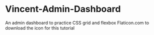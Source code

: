 # Vincent-Admin-Dashboard
An admin dashboard to practice CSS grid and flexbox
Flaticon.com to download the icon for this tutorial

